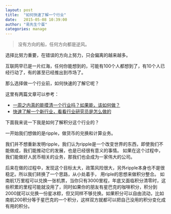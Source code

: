 ```yaml
---
layout: post
title:  "如何快速了解一个行业"
date:   2015-05-08 10:39:00
author: "易先生个蛋"
categories: manage
---
```


>没有方向的船，任何方向都是逆风。

选择比努力重要，在错误的方向上努力，只会偏离的越来越多。

互联网早已是一片红海，任何你能想到的，可能有100个人都想到了，有10个人已经行动了，有的甚至已经推出到市场了。

那么选择做一个行业前，如何快速的了解它呢？

这里有两篇文章可以参考：

* [一周之内真的能摸清一个行业吗？如果能，该如何做？](http://www.zhihu.com/question/21324385)
* [快速了解一个新行业，看看行业研究员是怎么做的](http://daily.zhihu.com/story/1870918)

下面我来说一下我是如何了解积分这个行业的？

一开始我们想做的是ripple，做货币的兑换和计算业务。

我们并不想重新发明ripple，我们认为ripple是一个改变世界的东西，即使我们不能做成，我们能推动它的发展，也是已经很有意义的事情。
如果在这个过程中，我们能做好人民币相关的业务，那我们也会成为一家伟大的公司。

后来在做的过程中，发现这个目标太大，政策风险很大，另外ripple本身也不是很稳定。所以我们转换了一个思路，从小处着手，
用riple的思想来做积分整合。
如南航1万里程可以兑换一张机票，当你只有3000里程，年底又面临积分清零时，这些积累的里程可能就没用了，同时如果你的朋友有星巴克的咖啡积分，积分到2000就可以兑换一份星冰粽，但又同样不够兑换。如果积分可以自由流动，比如南航200积分等于星巴克的一个积分，这样双方就都可以把自己没用的积分变化成有用的积分。